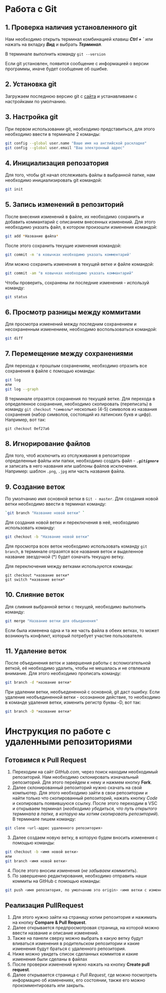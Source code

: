 # Работа с Git
## 1. Проверка наличия установленного git
Нам необходимо открыть терминал комбинацией клавиш **_Ctrl + `_** или нажать на вкладку **_Вид_** и выбрать **_Терминал_**.

В терминале выполнить команду `git --version`

Если git установлен, появится сообщение с информацией о версии программы, иначе будет сообщение об ошибке.
## 2. Установка git
Загружаем последнюю версию git с [сайта](https://git-scm.com/downloads) и устанавливаем с настройками по умолчанию.
## 3. Настройка git
При первом использовании git, необходимо представиться, для этого необходимо ввести в терминале 2 команды:
```Bash
git config --global user.name "Ваше имя на английской раскладке"
git config --global user.email "Ваш электронный адрес"
```
## 4. Инициализация репозатория
Для того, чтобы git начал отслеживать файлы в выбранной папке, нам необходимо инициализировать git командой:
```Bash
git init
```
## 5. Запись изменений в репозиторий
После внесения изменений в файле, их необходимо сохранить и добавить коммантарий с описанием внесенных изменений. Для этого необходимо указать файл, в котором произошли изменения командой:
```Bash
git add *Название файла*
```
После этого сохранить текущие изменения командой:
```Bash
git commit -m 'в ковычках необходимо указать комментарий'
```
Или можно сохранить изменения в текущей ветке и файле командой:
```Bash
git commit -am "в ковычках необходимо указать коммантарий"
```
Чтобы проверить, сохранены ли последние изменения - используй команду:
```Bash
git status
```
## 6. Просмотр разницы между коммитами
Для просмотра изменений между последним сохранением и несохраненным изменением, необходимо воспользоваться командой:
```Bash
git diff
```
## 7. Перемещение между сохранениями
Для перехода к прошлым сохранениям, необходимо отразить все сохранения в файле с помощью команды:
```Bash
git log
или 
git log --graph
```
В терминале отразятся сохранения по текущей ветке. Для перехода в определенное сохранение, необходимо скопировать (переписать) в команду `git checkout *символы*` несколько (4-5) символов из названия сохранения (набор символов, состоящий из латинских букв и цифр). Например, вот так:
```
git checkout 0ef27a6
```
## 8. Игнорирование файлов
Для того, чтоб исключить из отслуживания в репозитории определенные файлы или папки, необходимо создать файл - ***`.gitignore`*** и записать в него названия или шаблоны файлов исключения. Например: шаблон `.png`, `.jpg` или часть названия файла.
## 9. Создание веток
По умолчанию имя основной ветки в `Git - master`.
Для создания новой ветки необходимо ввести в терминал команду:
```Bash
`git branch "Название новой ветки" `
```
Для создания новой ветки и переключения в неё, необходимо использовать команду:
```Bash
git checkout -b "Название новой ветки"
```
Для просмотра всех веток необходимо использовать команду `git branch`, в терминале отразятся все названия веток и выделенное название звездочкой (*) будет означать текущую ветку.

Для переключения между ветками используются команды:
```
git checkout *название ветки*
git switch *название ветки*
```
## 10. Слияние веток
Для слияния выбранной ветки с текущей, необходимо выполнить команду:
```Bash
git merge "Название ветки для объединения"
```
Если была изменена одна и та же часть файла в обеих ветках, то может возникнуть конфликт, который потребует участие пользователя.
## 11. Удаление веток
После объединения веток и завершения работы с вспомогательной веткой, её необходимо удалить, чтобы не мешалась и не отвлекала внимание. Для этого необходимо прописать команду:
```Bash
git branch -d *название ветки*
```
При удалении ветки, необъедененной с основной, git даст ошибку. Если удаление необъединенной ветки - осознанное действие, то необходимо в команде удаления ветки, изменить регистр буквы -D, вот так:
```Bash
git branch -D *название ветки*
```

# Инструкция по работе с удаленными репозиториями
## Готовимся к Pull Request
1. Переходим на сайт _GitHub.com_, через поиск находим необходимый репозиторий. Нам необходимо склонировать изначальный репозиторий. Для этого перейдем к нему и нажмем кнопку **Fork**.
2. Далее склонированный репозиторий нужно скачать на свой компьютер. Для этого необходимо зайти в свои репозитории и найти только что скопированный репозиторий, нажать кнопку _Code_ и скопировать появившуюся ссылку. После этого переходим в VSC и открываем терминал (_необходимо убедиться, что путь открытого терминала в папке, в которую мы хотим скопировать репозиторий_). В терминале пишем команду:
```Bash
git clone <url-адрес удаленного репозитория>
```
3. Далее создаем новую ветку, в которую будем вносить изменения с помощью команды:
```Bash
git checkout -b <имя новой ветки>
или
git branch <имя новой ветки>
```
4. После этого вносим изменения (_не забываем коммитить_).
5. По завершению редактирования, необходимо отправить наши коммиты на GitHub c помощью команды:
```Bash
git push <имя репозитория, по умолчанию это origin> <имя ветки с изменениями>
```
## Реализация PullRequest
1. Для этого нужно зайти на страницу копии репозитория и нажимать на кнопку **Compare & Pull Request**.
2. Далее открывается предпросмотровая страница, на которой можно ввести название и описание изменений.
3. Также на панели сверху можно выбрать в какую ветку будут вливаться изменения в родительском репозитории и какие изменения будут браться с удаленного репозитория.
4. Ниже можно увидеть список сделанных коммитов и какие изменения были сделаны в файлах
5. После проверки изменений нужно нажать на кнопку **Create pull request**.
6. Далее открывается страница с _Pull Request_, где можно посмотреть информацию об изменениях, его состоянии, также его можно прокомментировать или закрыть.
